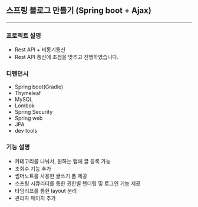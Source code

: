 ## 스프링 블로그 만들기 (Spring boot + Ajax)

<hr/>

### 프로젝트 설명

- Rest API + 비동기통신 
- Rest API 통신에 초점을 맞추고 진행하였습니다.


### 디펜던시

- Spring boot(Gradle)
- Thymeleaf
- MySQL
- Lombok
- Spring Security
- Spring web
- JPA
- dev tools



### 기능 설명

- 카테고리를 나눠서, 원하는 탭에 글 등록 가능
- 조회수 기능 추가
- 썸머노트를 사용한 글쓰기 폼 제공
- 스프링 시큐리티를 통한 권한별 렌더링 및 로그인 기능 제공
- 타임리프를 통한 layout 분리
- 관리자 페이지 추가
